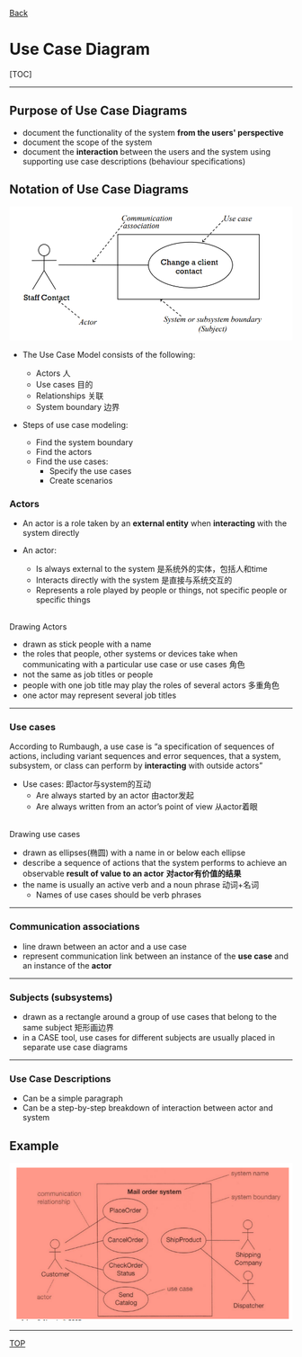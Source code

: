 [Back](../index.md)

# Use Case Diagram

[TOC]

---

## Purpose of Use Case Diagrams

- document the functionality of the system **from the users' perspective**
- document the scope of the system
- document the **interaction** between the users and the system using supporting use case descriptions (behaviour specifications) 

## Notation of Use Case Diagrams

![case use](../pic/introduction/cu_01.png)

- The Use Case Model consists of the following:
    - Actors 人
    - Use cases 目的
    - Relationships 关联
    - System boundary 边界

- Steps of use case modeling:
    - Find the system boundary
    - Find the actors
    - Find the use cases:
        - Specify the use cases
        - Create scenarios

### Actors

- An actor is a role taken by an **external entity** when **interacting** with the system directly

- An actor:
    - Is always external to the system 是系统外的实体，包括人和time
    - Interacts directly with the system 是直接与系统交互的
    - Represents a role played by people or things, not specific people or specific things

<br>Drawing Actors

- drawn as stick people with a name
- the roles that people, other systems or devices take when communicating with a particular use case or use cases 角色
- not the same as job titles or people 
- people with one job title may play the roles of several actors 多重角色
- one actor may represent several job titles

---

### Use cases

According to Rumbaugh, a use case is “a specification of sequences of actions, including variant sequences and error sequences, that a system, subsystem, or class can perform by **interacting** with outside actors”

- Use cases: 即actor与system的互动
    - Are always started by an actor 由actor发起
    - Are always written from an actor’s point of view 从actor着眼

<br>Drawing use cases

- drawn as ellipses(椭圆) with a name in or below each ellipse
- describe a sequence of actions that the system performs to achieve an observable **result of value to an actor** **对actor有价值的结果**
- the name is usually an active verb and a noun phrase 动词+名词
    - Names of use cases should be verb phrases

---

### Communication associations

- line drawn between an actor and a use case
- represent communication link between an instance of the **use case** and an instance of the **actor**

---

### Subjects (subsystems)

- drawn as a rectangle around a group of use cases that belong to the same subject 矩形画边界
- in a CASE tool, use cases for different subjects are usually placed in separate use
case diagrams

---

### Use Case Descriptions

- Can be a simple paragraph
- Can be a step-by-step breakdown of interaction between actor and system


## Example

![use case example](../pic/introduction/cu_02.png)

---

[TOP](#use-case-diagram)
